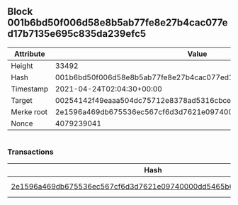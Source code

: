 ## Block 001b6bd50f006d58e8b5ab77fe8e27b4cac077ed17b7135e695c835da239efc5

Attribute | Value
--- | ---
Height | 33492
Hash | 001b6bd50f006d58e8b5ab77fe8e27b4cac077ed17b7135e695c835da239efc5
Timestamp | 2021-04-24T02:04:30+00:00
Target | 00254142f49eaaa504dc75712e8378ad5316cbcead634704b3734b6271167cc4
Merke root | 2e1596a469db675536ec567cf6d3d7621e09740000dd5465b679646e2f965a61
Nonce | 4079239041

```

```

### Transactions

Hash | Amount
--- | ---
[2e1596a469db675536ec567cf6d3d7621e09740000dd5465b679646e2f965a61](2e1596a469db675536ec567cf6d3d7621e09740000dd5465b679646e2f965a61.md) | 10.00000000 SKEPTI 
